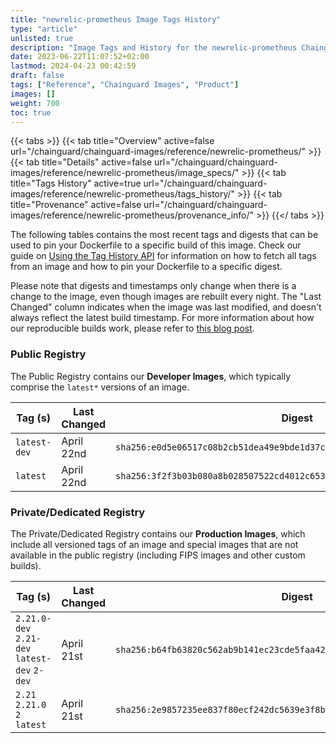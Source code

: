 ```yaml
---
title: "newrelic-prometheus Image Tags History"
type: "article"
unlisted: true
description: "Image Tags and History for the newrelic-prometheus Chainguard Image"
date: 2023-06-22T11:07:52+02:00
lastmod: 2024-04-23 00:42:59
draft: false
tags: ["Reference", "Chainguard Images", "Product"]
images: []
weight: 700
toc: true
---
```


{{< tabs >}}
{{< tab title="Overview" active=false url="/chainguard/chainguard-images/reference/newrelic-prometheus/" >}}
{{< tab title="Details" active=false url="/chainguard/chainguard-images/reference/newrelic-prometheus/image_specs/" >}}
{{< tab title="Tags History" active=true url="/chainguard/chainguard-images/reference/newrelic-prometheus/tags_history/" >}}
{{< tab title="Provenance" active=false url="/chainguard/chainguard-images/reference/newrelic-prometheus/provenance_info/" >}}
{{</ tabs >}}

The following tables contains the most recent tags and digests that can be used to pin your Dockerfile to a specific build of this image. Check our guide on [Using the Tag History API](/chainguard/chainguard-images/using-the-tag-history-api/) for information on how to fetch all tags from an image and how to pin your Dockerfile to a specific digest.

Please note that digests and timestamps only change when there is a change to the image, even though images are rebuilt every night. The "Last Changed" column indicates when the image was last modified, and doesn't always reflect the latest build timestamp. For more information about how our reproducible builds work, please refer to [this blog post](https://www.chainguard.dev/unchained/reproducing-chainguards-reproducible-image-builds).

### Public Registry
The Public Registry contains our **Developer Images**, which typically comprise the `latest*` versions of an image.

| Tag (s)       | Last Changed | Digest                                                                    |
|---------------|--------------|---------------------------------------------------------------------------|
|  `latest-dev` | April 22nd   | `sha256:e0d5e06517c08b2cb51dea49e9bde1d37c6bc481f7bc685c40427d1034dfe6fd` |
|  `latest`     | April 22nd   | `sha256:3f2f3b03b080a8b028507522cd4012c653adbf2a433fd373610c5dc6158fe24b` |


### Private/Dedicated Registry
The Private/Dedicated Registry contains our **Production Images**, which include all versioned tags of an image and special images that are not available in the public registry (including FIPS images and other custom builds).

| Tag (s)                                       | Last Changed | Digest                                                                    |
|-----------------------------------------------|--------------|---------------------------------------------------------------------------|
|  `2.21.0-dev` `2.21-dev` `latest-dev` `2-dev` | April 21st   | `sha256:b64fb63820c562ab9b141ec23cde5faa423070c2b7d961a24a1a5f06fae46ee4` |
|  `2.21` `2.21.0` `2` `latest`                 | April 21st   | `sha256:2e9857235ee837f80ecf242dc5639e3f8b0b49d67ac0deb8c4590eac9cf8bce3` |

